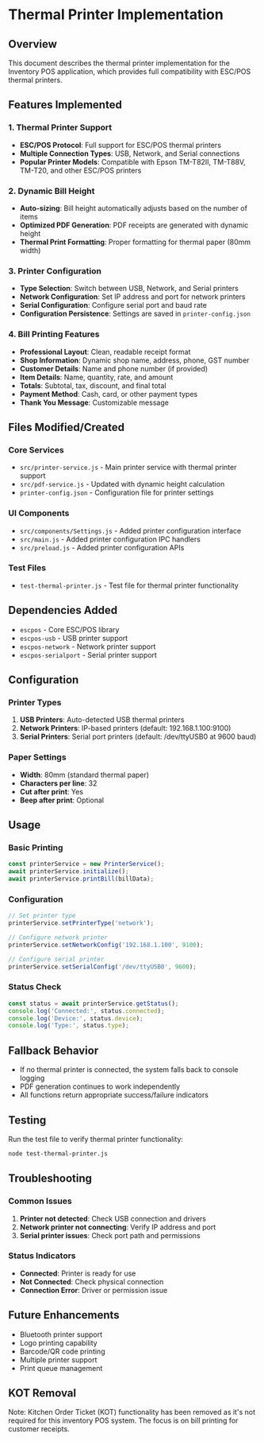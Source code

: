 # Thermal Printer Implementation

## Overview
This document describes the thermal printer implementation for the Inventory POS application, which provides full compatibility with ESC/POS thermal printers.

## Features Implemented

### 1. Thermal Printer Support
- **ESC/POS Protocol**: Full support for ESC/POS thermal printers
- **Multiple Connection Types**: USB, Network, and Serial connections
- **Popular Printer Models**: Compatible with Epson TM-T82II, TM-T88V, TM-T20, and other ESC/POS printers

### 2. Dynamic Bill Height
- **Auto-sizing**: Bill height automatically adjusts based on the number of items
- **Optimized PDF Generation**: PDF receipts are generated with dynamic height
- **Thermal Print Formatting**: Proper formatting for thermal paper (80mm width)

### 3. Printer Configuration
- **Type Selection**: Switch between USB, Network, and Serial printers
- **Network Configuration**: Set IP address and port for network printers
- **Serial Configuration**: Configure serial port and baud rate
- **Configuration Persistence**: Settings are saved in `printer-config.json`

### 4. Bill Printing Features
- **Professional Layout**: Clean, readable receipt format
- **Shop Information**: Dynamic shop name, address, phone, GST number
- **Customer Details**: Name and phone number (if provided)
- **Item Details**: Name, quantity, rate, and amount
- **Totals**: Subtotal, tax, discount, and final total
- **Payment Method**: Cash, card, or other payment types
- **Thank You Message**: Customizable message

## Files Modified/Created

### Core Services
- `src/printer-service.js` - Main printer service with thermal printer support
- `src/pdf-service.js` - Updated with dynamic height calculation
- `printer-config.json` - Configuration file for printer settings

### UI Components
- `src/components/Settings.js` - Added printer configuration interface
- `src/main.js` - Added printer configuration IPC handlers
- `src/preload.js` - Added printer configuration APIs

### Test Files
- `test-thermal-printer.js` - Test file for thermal printer functionality

## Dependencies Added
- `escpos` - Core ESC/POS library
- `escpos-usb` - USB printer support
- `escpos-network` - Network printer support
- `escpos-serialport` - Serial printer support

## Configuration

### Printer Types
1. **USB Printers**: Auto-detected USB thermal printers
2. **Network Printers**: IP-based printers (default: 192.168.1.100:9100)
3. **Serial Printers**: Serial port printers (default: /dev/ttyUSB0 at 9600 baud)

### Paper Settings
- **Width**: 80mm (standard thermal paper)
- **Characters per line**: 32
- **Cut after print**: Yes
- **Beep after print**: Optional

## Usage

### Basic Printing
```javascript
const printerService = new PrinterService();
await printerService.initialize();
await printerService.printBill(billData);
```

### Configuration
```javascript
// Set printer type
printerService.setPrinterType('network');

// Configure network printer
printerService.setNetworkConfig('192.168.1.100', 9100);

// Configure serial printer
printerService.setSerialConfig('/dev/ttyUSB0', 9600);
```

### Status Check
```javascript
const status = await printerService.getStatus();
console.log('Connected:', status.connected);
console.log('Device:', status.device);
console.log('Type:', status.type);
```

## Fallback Behavior
- If no thermal printer is connected, the system falls back to console logging
- PDF generation continues to work independently
- All functions return appropriate success/failure indicators

## Testing
Run the test file to verify thermal printer functionality:
```bash
node test-thermal-printer.js
```

## Troubleshooting

### Common Issues
1. **Printer not detected**: Check USB connection and drivers
2. **Network printer not connecting**: Verify IP address and port
3. **Serial printer issues**: Check port path and permissions

### Status Indicators
- **Connected**: Printer is ready for use
- **Not Connected**: Check physical connection
- **Connection Error**: Driver or permission issue

## Future Enhancements
- Bluetooth printer support
- Logo printing capability
- Barcode/QR code printing
- Multiple printer support
- Print queue management

## KOT Removal
Note: Kitchen Order Ticket (KOT) functionality has been removed as it's not required for this inventory POS system. The focus is on bill printing for customer receipts.
